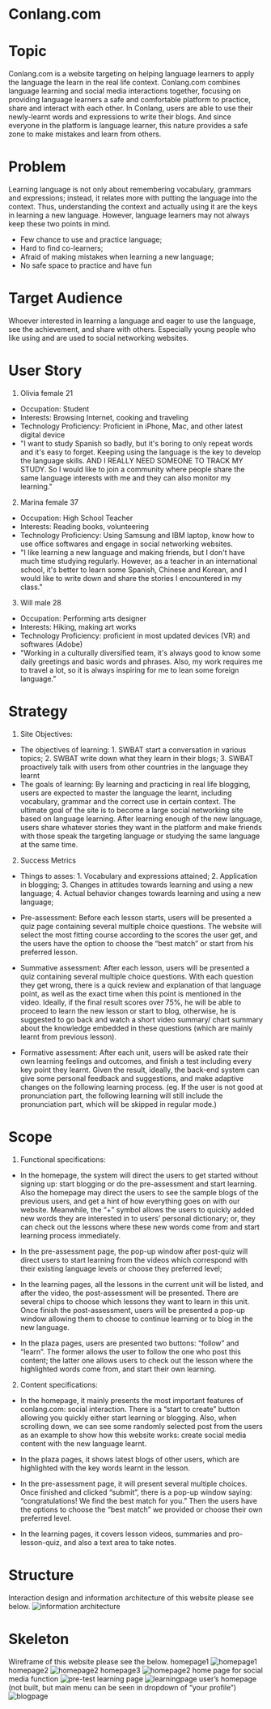 # Conlang.com# Topic Conlang.com is a website targeting on helping language learners to apply the language the learn in the real life context. Conlang.com combines language learning and social media interactions together, focusing on providing language learners a safe and comfortable platform to practice, share and interact with each other. In Conlang, users are able to use their newly-learnt words and expressions to write their blogs. And since everyone in the platform is language learner, this nature provides a safe zone to make mistakes and learn from others.# Problem Learning language is not only about remembering vocabulary, grammars and expressions; instead, it relates more with putting the language into the context. Thus, understanding the context and actually using it are the keys in learning a new language. However, language learners may not always keep these two points in mind.- Few chance to use and practice language;- Hard to find co-learners;- Afraid of making mistakes when learning a new language;- No safe space to practice and have fun# Target Audience Whoever interested in learning a language and eager to use the language, see the achievement, and share with others. Especially young people who like using and are used to social networking websites.# User Story1. Olivia  female  21- Occupation: Student- Interests: Browsing Internet, cooking and traveling- Technology Proficiency: Proficient in iPhone, Mac, and other latest digital device- "I want to study Spanish so badly, but it's boring to only repeat words and it's easy to forget. Keeping using the language is the key to develop the language skills. AND I REALLY NEED SOMEONE TO TRACK MY STUDY. So I would like to join a community where people share the same language interests with me and they can also monitor my learning."2. Marina  female  37- Occupation: High School Teacher- Interests: Reading books, volunteering- Technology Proficiency: Using Samsung and IBM laptop, know how to use office softwares and engage in social networking websites.- "I like learning a new language and making friends, but I don't have much time studying regularly. However, as a teacher in an international school, it's better to learn some Spanish, Chinese and Korean, and I would like to write down and share the stories I encountered in my class."3. Will male 28- Occupation: Performing arts designer- Interests: Hiking, making art works- Technology Proficiency: proficient in most updated devices (VR) and softwares (Adobe)- "Working in a culturally diversified team, it's always good to know some daily greetings and basic words and phrases. Also, my work requires me to travel a lot, so it is always inspiring for me to lean some foreign language."# Strategy1. Site Objectives: - The objectives of learning: 1. SWBAT start a conversation in various topics; 2. SWBAT write down what they learn in their blogs; 3. SWBAT proactively talk with users from other countries in the language they learnt - The goals of learning: By learning and practicing in real life blogging, users are expected to master the language the learnt, including vocabulary, grammar and the correct use in certain context. The ultimate goal of the site is to become a large social networking site based on language learning. After learning enough of the new language, users share whatever stories they want in the platform and make friends with those speak the targeting language or studying the same language at the same time.2. Success Metrics - Things to asses: 1. Vocabulary and expressions attained; 2. Application in blogging; 3. Changes in attitudes towards learning and using a new language; 4. Actual behavior changes towards learning and using a new language; - Pre-assessment: Before each lesson starts, users will be presented a quiz page containing several multiple choice questions. The website will select the most fitting course according to the scores the user get, and the users have the option to choose the “best match” or start from his preferred lesson. - Summative assessment: After each lesson, users will be presented a quiz containing several multiple choice questions. With each question they get wrong, there is a quick review and explanation of that language point, as well as the exact time when this point is mentioned in the video. Ideally, if the final result scores over 75%, he will be able to proceed to learn the new lesson or start to blog, otherwise, he is suggested to go back and watch a short video summary/ chart summary about the knowledge embedded in these questions (which are mainly learnt from previous lesson). - Formative assessment: After each unit, users will be asked rate their own learning feelings and outcomes, and finish a test including every key point they learnt. Given the result, ideally, the back-end system can give some personal feedback and suggestions, and make adaptive changes on the following learning process. (eg. If the user is not good at pronunciation part, the following learning will still include the pronunciation part, which will be skipped in regular mode.)# Scope1. Functional specifications: - In the homepage, the system will direct the users to get started without signing up: start blogging or do the pre-assessment and start learning. Also the homepage may direct the users to see the sample blogs of the previous users, and get a hint of how everything goes on with our website. Meanwhile, the “+” symbol allows the users to quickly added new words they are interested in to users’ personal dictionary; or, they can check out the lessons where these new words come from and start learning process immediately.- In the pre-assessment page, the pop-up window after post-quiz will direct users to start learning from the videos which correspond with their existing language levels or choose they preferred level;- In the learning pages, all the lessons in the current unit will be listed, and after the video, the post-assessment will be presented. There are several chips to choose which lessons they want to learn in this unit. Once finish the post-assessment, users will be presented a pop-up window allowing them to choose to continue learning or to blog in the new language.-  In the plaza pages, users are presented two buttons: “follow” and “learn”. The former allows the user to follow the one who post this content; the latter one allows users to check out the lesson where the highlighted words come from, and start their own learning.2. Content specifications:- In the homepage, it mainly presents the most important features of conlang.com: social interaction. There is a “start to create” button allowing you quickly either start learning or blogging. Also, when scrolling down, we can see some randomly selected post from the users as an example to show how this website works: create social media content with the new language learnt.- In the plaza pages, it shows latest blogs of other users, which are highlighted with the key words learnt in the lesson.- In the pre-assessment page, it will present several multiple choices. Once finished and clicked “submit”, there is a pop-up window saying: “congratulations! We find the best match for you.” Then the users have the options to choose the “best match” we provided or choose their own preferred level.- In the learning pages, it covers lesson videos, summaries and pro-lesson-quiz, and also a text area to take notes.# Structure Interaction design and information architecture of this website please see below. ![information architecture](/wireframe/info.png)# Skeleton Wireframe of this website please see the below. homepage1 ![homepage1](/wireframe/1.png) homepage2 ![homepage2](/wireframe/2.png)homepage3 ![homepage2](/wireframe/3.png) home page for social media function ![pre-test](/wireframe/4.png) learning page ![learningpage](/wireframe/5.png) user’s homepage (not built, but main menu can be seen in dropdown of “your profile”) ![blogpage](/wireframe/7.png)